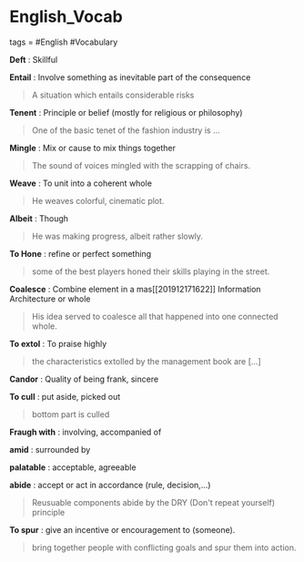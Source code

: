 # English_Vocab
tags = #English  #Vocabulary



**Deft** : Skillful

**Entail** : Involve something as inevitable part of the consequence
> A situation which entails considerable risks

**Tenent** : Principle or belief (mostly for religious or philosophy)
> One of the basic tenet of the fashion industry is ...

**Mingle** : Mix or cause to mix things together
> The sound of voices mingled with the scrapping of chairs.

**Weave** : To unit into a coherent whole
> He weaves colorful, cinematic plot.

**Albeit** : Though
> He was making progress, albeit rather slowly.

**To Hone** : refine or perfect something
> some of the best players honed their skills playing in the street.

**Coalesce** : Combine element in a mas[[201912171622]] Information Architecture or whole
> His idea served to coalesce all that happened into one connected whole.

**To extol** : To praise highly
> the characteristics extolled by the management book are [...]

**Candor** : Quality of being frank, sincere

**To cull** : put aside, picked out
> bottom part is culled

**Fraugh with** : involving, accompanied of

**amid** :  surrounded by

**palatable** : acceptable, agreeable

**abide** : accept or act in accordance (rule, decision,...)
> Reusuable components abide by the DRY (Don't repeat yourself) principle 

**To spur** : give an incentive or encouragement to (someone).
> bring together people with conflicting goals and spur them into action.